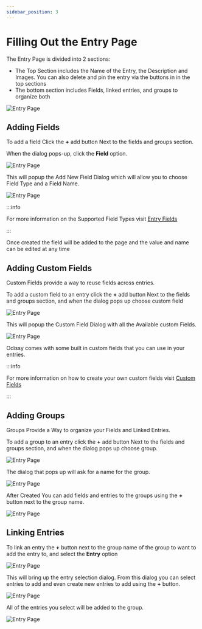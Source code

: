 ```yaml
---
sidebar_position: 3
---
```


# Filling Out the Entry Page

The Entry Page is divided into 2 sections: 
* The Top Section includes the Name of the Entry, the Description and Images. You can also delete and pin the entry via the buttons in in the top sections 
* The bottom section includes Fields, linked entries, and groups to organize both

![Entry Page](../../static/img/getting_started/entry_page.JPG)


## Adding Fields
To add a field Click the **+** add button Next to the fields and groups section.

When the dialog pops-up, click the **Field** option. 

![Entry Page](../../static/img/getting_started/add_to_entry_dialog.JPG)

This will popup the Add New Field Dialog which will allow you to choose Field Type and a Field Name.

![Entry Page](../../static/img/getting_started/new_field_dialog.JPG)

:::info

For more information on the Supported Field Types visit [Entry Fields](./creating-a-new-universe)

:::

Once created the field will be added to the page and the value and name can be edited at any time

## Adding Custom Fields

Custom Fields provide a way to reuse fields across entries. 

To add a custom field to an entry click the **+** add button Next to the fields and groups section, and when the dialog pops up choose custom field

![Entry Page](../../static/img/getting_started/add_to_entry_dialog.JPG)

This will popup the Custom Field Dialog with all the Available custom Fields. 

![Entry Page](../../static/img/getting_started/custom_field_dialog.JPG)

Odissy comes with some built in custom fields that you can use in your entries. 

:::info

For more information on how to create your own custom fields visit [Custom Fields](./creating-a-new-universe)

:::

## Adding Groups

Groups Provide a Way to organize your Fields and Linked Entries.

To add a group to an entry click the **+** add button Next to the fields and groups section, and when the dialog pops up choose group.

![Entry Page](../../static/img/getting_started/add_to_entry_dialog.JPG)

The dialog that pops up will ask for a name for the group.

![Entry Page](../../static/img/getting_started/group_dialog.JPG)

After Created You can add fields and entries to the groups using the **+** button next to the group name.

![Entry Page](../../static/img/getting_started/empty_group_example.JPG)

## Linking Entries

To link an entry the **+** button next to the group name of the group to want to add the entry to, and select the **Entry** option 

![Entry Page](../../static/img/getting_started/add_to_group_dialog.JPG)

This will bring up the entry selection dialog. From this dialog you can select entries to add and even create new entries to add using the **+** button.

![Entry Page](../../static/img/getting_started/entry_selection_dialog.JPG)

All of the entries you select will be added to the group.

![Entry Page](../../static/img/getting_started/filled_group_example.JPG)

